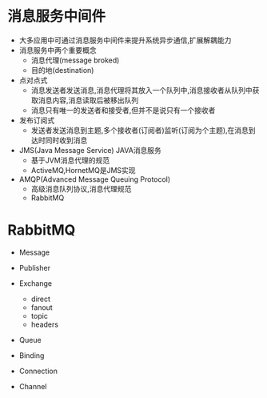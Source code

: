 # 消息服务中间件

*  大多应用中可通过消息服务中间件来提升系统异步通信,扩展解耦能力
* 消息服务中两个重要概念
  * 消息代理(message broked)
  * 目的地(destination)
* 点对点式
  * 消息发送者发送消息,消息代理将其放入一个队列中,消息接收者从队列中获取消息内容,消息读取后被移出队列
  * 消息只有唯一的发送者和接受者,但并不是说只有一个接收者
* 发布订阅式
  * 发送者发送消息到主题,多个接收者(订阅者)监听(订阅为个主题),在消息到达时同时收到消息
* JMS(Java Message Service) JAVA消息服务
  * 基于JVM消息代理的规范
  * ActiveMQ,HornetMQ是JMS实现
* AMQP(Advanced Message Queuing Protocol)
  * 高级消息队列协议,消息代理规范
  * RabbitMQ



# RabbitMQ

* Message

* Publisher

* Exchange

  * direct
  * fanout
  * topic
  * headers

* Queue

* Binding

* Connection

* Channel

  